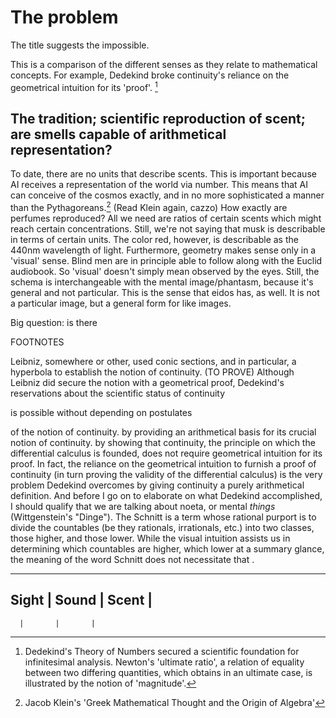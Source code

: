 # The problem

The title suggests the impossible. 

This is a comparison of the different senses as they relate to mathematical concepts. 
For example, Dedekind broke continuity's reliance on the geometrical intuition for its 'proof'. [^1]


## The tradition; scientific reproduction of scent; are smells capable of arithmetical representation?
To date, there are no units that describe scents.
This is important because AI receives a representation of the world via number.
This means that AI can conceive of the cosmos exactly, and in no more sophisticated a manner than the Pythagoreans.[^2] (Read Klein again, cazzo)
How exactly are perfumes reproduced?
All we need are ratios of certain scents which might reach certain concentrations.
Still, we're not saying that musk is describable in terms of certain units.
The color red, however, is describable as the 440nm wavelength of light.
Furthermore, geometry makes sense only in a 'visual' sense.
Blind men are in principle able to follow along with the Euclid audiobook.
So 'visual' doesn't simply mean observed by the eyes.
Still, the schema is interchangeable with the mental image/phantasm, because it's general and not particular.
This is the sense that eidos has, as well. It is not a particular image, but a general form for like images.

Big question: is there 







FOOTNOTES
[^1]: Dedekind's Theory of Numbers secured a scientific foundation for infinitesimal analysis. Newton's 'ultimate ratio', a relation of equality between two differing quantities, which obtains in an ultimate case, is illustrated by the notion of 'magnitude'. 

Leibniz, somewhere or other, used conic sections, and in particular, a hyperbola to establish the notion of continuity. (TO PROVE) Although Leibniz did secure the notion with a geometrical proof, Dedekind's reservations about the scientific status of continuity 

is possible without depending on postulates

of the notion of continuity. by providing an arithmetical basis for its crucial notion of continuity. by showing that continuity, the principle on which the differential calculus is founded, does not require geometrical intuition for its proof. In fact, the reliance on the geometrical intuition to furnish a proof of continuity (in turn proving the validity of the differential calculus) is the very problem Dedekind overcomes by giving continuity a purely arithmetical definition. And before I go on to elaborate on what Dedekind accomplished, I should qualify that we are talking about noeta, or mental *things* (Wittgenstein's "Dinge").
The Schnitt is a term whose rational purport is to divide the countables (be they rationals, irrationals, etc.) into two classes, those higher, and those lower. While the visual intuition assists us in determining which countables are higher, which lower at a summary glance, the meaning of the word Schnitt does not necessitate that .

-------------------------------------------------------------------------------------------------------------------------------------------------

[^2]: Jacob Klein's 'Greek Mathematical Thought and the Origin of Algebra'

Sight | Sound | Scent |
-----------------------
      |       |       | 
